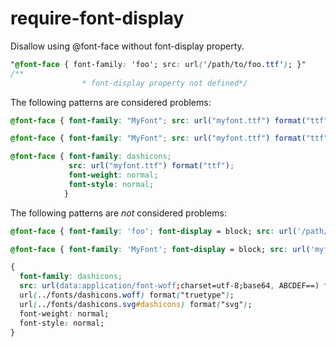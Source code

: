# require-font-display

Disallow using @font-face without font-display property.

<!-- prettier-ignore -->
```css
"@font-face { font-family: 'foo'; src: url('/path/to/foo.ttf'); }"
/**                                                    
                * font-display property not defined*/
```

The following patterns are considered problems:

<!-- prettier-ignore -->
```css
@font-face { font-family: "MyFont"; src: url("myfont.ttf") format("ttf"); }
```

<!-- prettier-ignore -->
```css
@font-face { font-family: "MyFont"; src: url("myfont.ttf") format("ttf"); }
```

<!-- prettier-ignore -->
```css
@font-face { font-family: dashicons;
			 src: url("myfont.ttf") format("ttf");
			 font-weight: normal;
			 font-style: normal;
			}
```

The following patterns are _not_ considered problems:

<!-- prettier-ignore -->
```css
@font-face { font-family: 'foo'; font-display = block; src: url('/path/to/foo.woff'); }
```

<!-- prettier-ignore -->
```css
@font-face { font-family: 'MyFont'; font-display = block; src: url('myfont.woff2') format('woff2'); }
```

<!-- prettier-ignore -->
```css
{
  font-family: dashicons;
  src: url(data:application/font-woff;charset=utf-8;base64, ABCDEF==) format("woff");
  url(../fonts/dashicons.woff) format("truetype");
  url(../fonts/dashicons.svg#dashicons) format("svg");
  font-weight: normal;
  font-style: normal;
}
```
